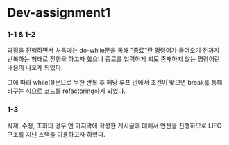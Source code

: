 ﻿# Dev-assignment1

### 1-1 & 1-2 
과정을 진행하면서 처음에는 do-while문을 통해 "종료"란 명령어가 들어오기 전까지 반복하는 형태로
진행을 하고자 했으나 종료를 입력하게 되도 존재하지 않는 명령어란 내용이 나오게 되었다.

그에 따라 while(1)문으로 무한 반복 후 해당 루프 안에서 조건이 맞으면 break를 통해 바꾸는 식으로 
코드를 refactoring하게 되었다.

### 1-3
삭제, 수정, 조회의 경우 맨 마지막에 작성한 게시글에 대해서 연산을 진행하므로 LIFO 구조를 지닌 스택을
이용하고자 하였다.
